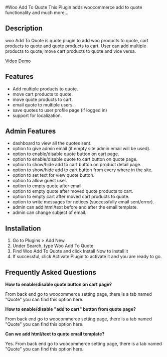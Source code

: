 #Woo Add To Quote
This Plugin adds woocommerce add to quote functionality and much more...

## Description
woo Add To Quote is quote plugin to add woo products to quote, cart products to quote and quote products to cart.
User can add multiple products to quote, move cart products to quote and vice versa.


[Video Demo](https://www.youtube.com/watch?v=RHDAboXC8D0)

## Features
- Add multiple products to quote.
- move cart products to quote.
- move quote products to cart.
- email quote to multiple users.
- save quotes to user profile page (if logged in)
- support for localization.

## Admin Features
- dashboard to view all the quotes sent.
- option to give admin email (if empty site admin email will be used).
- option to enable/disable quote button on cart page.
- option to enable/disable quote to cart button on quote page.
- option to show/hide add to cart button on product detail page.
- option to show/hide add to cart button from every where in the site.
- option to set text for view quote button.
- option to allow guest user.
- option to empty quote after email.
- option to empty quote after moved quote products to cart.
- option to empty cart after moved cart products to quote.
- option to write messages for notices (successfully email sent/error).
- admin can add html/text before and after the email template.
- admin can change subject of email.

## Installation

1. Go to Plugins > Add New.
2. Under Search, type Woo Add To Quote
3. Find Woo Add To Quote and click Install Now to install it
2. If successful, click Activate Plugin to activate it and you  are ready to go.

## Frequently Asked Questions

**How to enable/disable quote button on cart page?**

From back end go to woocommerce setting page, there is a tab named "Quote" you can find this option here. 


**How to enable/disable "add to cart" button from quote page?**

From back end go to woocommerce setting page, there is a tab named "Quote" you can find this option here.  

**Can we add html/text to quote email template?**

Yes. From back end go to woocommerce setting page, there is a tab named "Quote" you can find this option here.